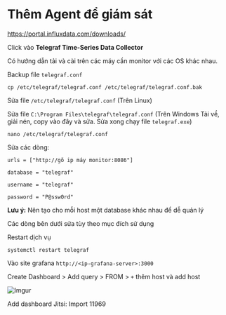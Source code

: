 # Thêm Agent để giám sát

https://portal.influxdata.com/downloads/

Click vào **Telegraf Time-Series Data Collector**

Có hướng dẫn tải và cài trên các máy cần monitor với các OS khác nhau.

Backup file `telegraf.conf`

    cp /etc/telegraf/telegraf.conf /etc/telegraf/telegraf.conf.bak

Sửa file `/etc/telegraf/telegraf.conf` (Trên Linux)

Sửa file `C:\Program Files\telegraf\telegraf.conf` (Trên Windows Tải về, giải nén, copy vào đây và sửa. Sửa xong chạy file `telegraf.exe`)

    nano /etc/telegraf/telegraf.conf

Sửa các dòng:
```
urls = ["http://gõ ip máy monitor:8086"]

database = "telegraf"

username = "telegraf"

password = "P@ssw0rd"
```

**Lưu ý:** Nên tạo cho mỗi host một database khác nhau để dễ quản lý

Các dòng bên dưới sửa tùy theo mục đích sử dụng

Restart dịch vụ

    systemctl restart telegraf

Vào site grafana `http://<ip-grafana-server>:3000`

Create Dashboard > Add query > FROM > `+` thêm host và add host

![Imgur](https://i.imgur.com/r9qCwRZ.png)

Add dashboard Jitsi: Import 11969